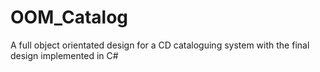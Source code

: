 # OOM_Catalog
A full object orientated design for a CD cataloguing system with the final design implemented in C#
